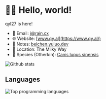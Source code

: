 # 🙋‍♀️ Hello, world!
qyl27 is here!

- 📧 Email: [i@rain.cx](mailto:i@rain.cx)
- 🌐 Website: [www.qy.al](https://www.qy.al/)
- 📝 Notes: [beichen.yuluo.dev](https://beichen.yuluo.dev/)
- 📍 Location: The Milky Way
- 🐺 Species (Otherkin): [Canis lupus sinensis](https://blog.rain.cx/qiuyu-wiki/canis-lupus-sinensis/)

![Github stats](https://github-readme-stats.asgard.moe/api?username=qyl27&show_icons=true&theme=gruvbox)

## Languages
![Top programming languages](https://github-readme-stats.asgard.moe/api/top-langs/?username=qyl27&layout=compact&theme=gruvbox)
